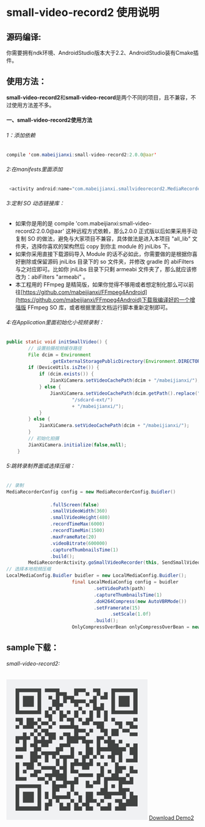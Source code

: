 # small-video-record2 使用说明

## 源码编译:
你需要拥有ndk环境、AndroidStudio版本大于2.2、AndroidStudio装有Cmake插件。

## 使用方法：
**small-video-record2**和**small-video-record**是两个不同的项目，且不兼容，不过使用方法差不多。
#### 一、small-video-record2使用方法
###### 1：添加依赖
```java
compile 'com.mabeijianxi:small-video-record2:2.0.0@aar'
```
###### 2:在manifests里面添加
```java
 <activity android:name="com.mabeijianxi.smallvideorecord2.MediaRecorderActivity"/>
```
###### 3:定制 SO 动态链接库：

* 如果你是用的是 compile 'com.mabeijianxi:small-video-record2:2.0.0@aar' 这种远程方式依赖，那么2.0.0 正式版以后如果采用手动复制 SO 的做法，避免与大家项目不兼容，具体做法是进入本项目 "all_lib" 文件夹，选择你喜欢的架构然后 copy 到你主 module 的 jniLibs 下。<br>
* 如果你采用直接下载源码导入 Module 的话不必如此，你需要做的是根据你喜好删除或保留源码 jniLibs 目录下的 so 文件夹，并修改 gradle 的 abiFilters 与之对应即可。比如你 jniLibs 目录下只剩 armeabi 文件夹了，那么就应该修改为：abiFilters "armeabi"  。<br>
* 本工程用的 FFmpeg 是精简版，如果你觉得不够用或者想定制化那么可以前往[https://github.com/mabeijianxi/FFmpeg4Android](https://github.com/mabeijianxi/FFmpeg4Android)下载我编译好的一个增强版 FFmpeg SO 库，或者根据里面文档运行脚本重新定制即可。


###### 4:在Application里面初始化小视频录制：
```java
public static void initSmallVideo() {
        // 设置拍摄视频缓存路径
        File dcim = Environment
                .getExternalStoragePublicDirectory(Environment.DIRECTORY_DCIM);
        if (DeviceUtils.isZte()) {
            if (dcim.exists()) {
                JianXiCamera.setVideoCachePath(dcim + "/mabeijianxi/");
            } else {
                JianXiCamera.setVideoCachePath(dcim.getPath().replace("/sdcard/",
                        "/sdcard-ext/")
                        + "/mabeijianxi/");
            }
        } else {
            JianXiCamera.setVideoCachePath(dcim + "/mabeijianxi/");
        }
        // 初始化拍摄
        JianXiCamera.initialize(false,null);
    }
```
###### 5:跳转录制界面或选择压缩：
```java
// 录制
MediaRecorderConfig config = new MediaRecorderConfig.Buidler()
		
                .fullScreen(false)
                .smallVideoWidth(360)
                .smallVideoHeight(480)
                .recordTimeMax(6000)
                .recordTimeMin(1500)
                .maxFrameRate(20)
                .videoBitrate(600000)
                .captureThumbnailsTime(1)
                .build();
        MediaRecorderActivity.goSmallVideoRecorder(this, SendSmallVideoActivity.class.getName(), config);
// 选择本地视频压缩
LocalMediaConfig.Buidler buidler = new LocalMediaConfig.Buidler();
                        final LocalMediaConfig config = buidler
                                .setVideoPath(path)
                                .captureThumbnailsTime(1)
                                .doH264Compress(new AutoVBRMode())
                                .setFramerate(15)
									  .setScale(1.0f)
                                .build();
                        OnlyCompressOverBean onlyCompressOverBean = new LocalMediaCompress(config).startCompress();	
```


## sample下载：
###### small-video-record2:
![sample](https://github.com/mabeijianxi/small-video-record/blob/master/image/sample2.png)
[Download Demo2](https://fir.im/jianxiMediaRecord2)
